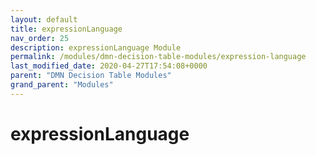 ```yaml
---
layout: default
title: expressionLanguage 
nav_order: 25
description: expressionLanguage Module
permalink: /modules/dmn-decision-table-modules/expression-language
last_modified_date: 2020-04-27T17:54:08+0000
parent: "DMN Decision Table Modules"
grand_parent: "Modules"
---
```


# expressionLanguage